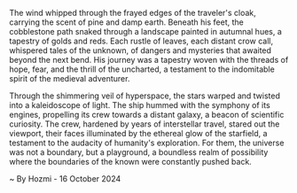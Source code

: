 
The wind whipped through the frayed edges of the traveler's cloak, carrying the scent of pine and damp earth. Beneath his feet, the cobblestone path snaked through a landscape painted in autumnal hues, a tapestry of golds and reds.  Each rustle of leaves, each distant crow call, whispered tales of the unknown, of dangers and mysteries that awaited beyond the next bend. His journey was a tapestry woven with the threads of hope, fear, and the thrill of the uncharted, a testament to the indomitable spirit of the medieval adventurer. 

Through the shimmering veil of hyperspace, the stars warped and twisted into a kaleidoscope of light. The ship hummed with the symphony of its engines, propelling its crew towards a distant galaxy, a beacon of scientific curiosity. The crew, hardened by years of interstellar travel, stared out the viewport, their faces illuminated by the ethereal glow of the starfield, a testament to the audacity of humanity's exploration. For them, the universe was not a boundary, but a playground, a boundless realm of possibility where the boundaries of the known were constantly pushed back. 

~ By Hozmi - 16 October 2024

